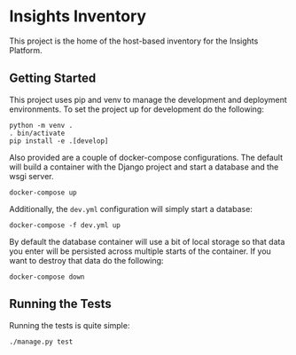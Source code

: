 # Insights Inventory

This project is the home of the host-based inventory for the Insights Platform.

## Getting Started

This project uses pip and venv to manage the development and deployment
environments.  To set the project up for development do the following:

```
python -m venv .
. bin/activate
pip install -e .[develop]
```

Also provided are a couple of docker-compose configurations.  The default will
build a container with the Django project and start a database and the wsgi
server.

```
docker-compose up
```

Additionally, the `dev.yml` configuration will simply start a database:

```
docker-compose -f dev.yml up
```

By default the database container will use a bit of local storage so that data
you enter will be persisted across multiple starts of the container.  If you
want to destroy that data do the following:

```
docker-compose down
```

## Running the Tests

Running the tests is quite simple:

```
./manage.py test
```
